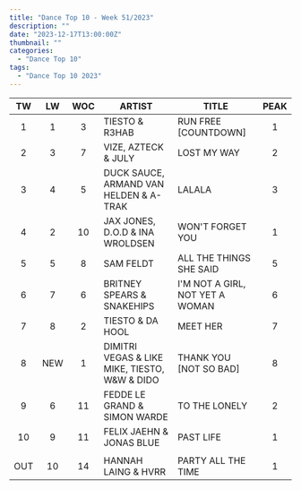 ```yaml
---
title: "Dance Top 10 - Week 51/2023"
description: ""
date: "2023-12-17T13:00:00Z"
thumbnail: ""
categories:
  - "Dance Top 10"
tags:
  - "Dance Top 10 2023"
---
```

<!--more-->
|TW|LW|WOC|ARTIST|TITLE|PEAK|
|:---:|:---:|:---:|---|---|:---:|
|1|1|3|TIESTO & R3HAB|RUN FREE [COUNTDOWN]|1|
|2|3|7|VIZE, AZTECK & JULY|LOST MY WAY|2|
|3|4|5|DUCK SAUCE, ARMAND VAN HELDEN & A-TRAK|LALALA|3|
|4|2|10|JAX JONES, D.O.D & INA WROLDSEN|WON'T FORGET YOU|1|
|5|5|8|SAM FELDT|ALL THE THINGS SHE SAID|5|
|6|7|6|BRITNEY SPEARS & SNAKEHIPS|I'M NOT A GIRL, NOT YET A WOMAN|6|
|7|8|2|TIESTO & DA HOOL|MEET HER|7|
|8|NEW|1|DIMITRI VEGAS & LIKE MIKE, TIESTO, W&W & DIDO|THANK YOU [NOT SO BAD]|8|
|9|6|11|FEDDE LE GRAND & SIMON WARDE|TO THE LONELY|2|
|10|9|11|FELIX JAEHN & JONAS BLUE|PAST LIFE|1|
| | | | | | |
|OUT|10|14|HANNAH LAING & HVRR|PARTY ALL THE TIME|1|
